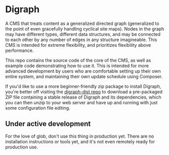 # Digraph
A CMS that treats content as a generalized directed graph (generalized to the point of even gracefully handling cyclical site maps). Nodes in the graph may have different types, different data structures, and may be connected to each other by any number of edges in any structure imagineable. This CMS is intended for extreme flexibility, and prioritizes flexibility above performance.

This repo contains the source code of the core of the CMS, as well as example code demonstrating how to use it. This is intended for more advanced development by users who are comfortable setting up their own entire system, and maintaining their own update schedule using Composer.

If you'd like to use a more beginner-friendly zip package to install Digraph, you're better off visiting the [digraph-dist repo](https://gitlab.com/byjoby/digraph-dist) to download a pre-packaged ZIP file containing a stable release of Digraph and its dependencies, which you can then unzip to your web server and have up and running with just some configuration file editing.

## Under active development
For the love of glob, don't use this thing in production yet. There are no installation instructions or tools yet, and it's not even remotely ready for production use.
